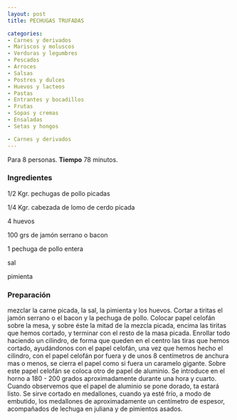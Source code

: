 ```yaml
---
layout: post
title: PECHUGAS TRUFADAS

categories:
- Carnes y derivados
- Mariscos y moluscos
- Verduras y legumbres
- Pescados
- Arroces
- Salsas
- Postres y dulces
- Huevos y lacteos
- Pastas
- Entrantes y bocadillos
- Frutas
- Sopas y cremas
- Ensaladas
- Setas y hongos

- Carnes y derivados
---
```

Para 8 personas.
<b>Tiempo</b> 78 minutos.

<h3>Ingredientes</h3>
1/2 Kgr. pechugas de pollo picadas

1/4 Kgr. cabezada de lomo de cerdo picada

4 huevos

100 grs de jamón serrano o bacon

1 pechuga de pollo entera

sal

pimienta

<h3>Preparación</h3>
mezclar la carne picada, la sal, la pimienta y los huevos. Cortar a tiritas el jamón serrano o el bacon y la pechuga de pollo. Colocar papel celofán sobre la mesa, y sobre éste la mitad de la mezcla picada, encima las tiritas que hemos cortado, y terminar con el resto de la masa picada. Enrollar todo haciendo un cilindro, de forma que queden en el centro las tiras que hemos cortado, ayudándonos con el papel celofán, una vez que hemos hecho el cilindro, con el papel celofán por fuera y de unos 8 centímetros de anchura mas o menos, se cierra el papel como si fuera un caramelo gigante. Sobre este papel celofán se coloca otro de papel de aluminio. Se introduce en el horno a 180 - 200 grados aproximadamente durante una hora y cuarto. Cuando observemos que el papel de aluminio se pone dorado, ta estará listo. Se sirve cortado en medallones, cuando ya esté frío, a modo de embutido, los medallones de aproximadamente un centímetro de espesor, acompañados de lechuga en juliana y de pimientos asados.

